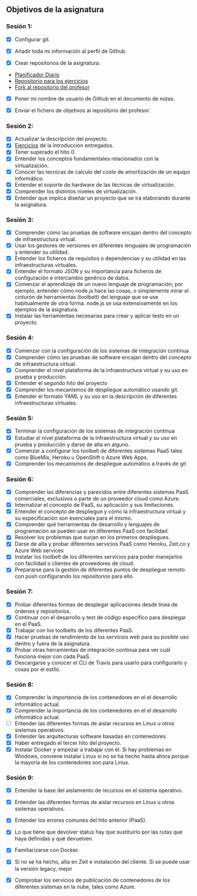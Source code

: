 ## Objetivos de la asignatura
### Sesión 1:

- [X] Configurar git.

- [X] Añadir toda mi información al perfil de Github.

- [X] Crear repositorios de la asignatura:
- [Planificador Diario](https://github.com/jomaenfe/Planificador_diario-IV1819)
- [Repositorio para los ejercicios](https://github.com/jomaenfe/Ejercicios-IV1819)
- [Fork al repositorio del profesor](https://github.com/jomaenfe/IV-18-19)

- [X] Poner mi nombre de usuario de Github en el documento de notas.

- [X] Enviar el fichero de objetivos al repositorio del profesor.

### Sesión 2:

- [X] Actualizar la descripción del proyecto.
- [X] [Ejercicios](https://github.com/jomaenfe/Ejercicios-IV1819) de la introduccion entregados.   
- [X] Tener superado el hito 0.
- [X] Entender los conceptos fundamentales relacionados con la virtualización.
- [X] Conocer las tecnicas de calculo del coste de amortización de un equipo informático.
- [X] Entender el soporte de hardware de las técnicas de virtualización.
- [X] Comprender los distintos niveles de virtualización.
- [X] Entender que implica diseñar un proyecto que se irá elaborando durante la asignatura.

### Sesión 3:

- [X] Comprender cómo las pruebas de software encajan dentro del concepto de infraestructura virtual.
- [X] Usar los gestores de versiones en diferentes lenguajes de programación y entender su utilidad.
- [X] Entender los ficheros de requisitos o dependencias y su utilidad en las infraestructuras virtuales.
- [X] Entender el formato JSON y su importancia para ficheros de configuración e intercambio genérico de datos.
- [X] Comenzar el aprendizaje de un nuevo lenguaje de programación; por ejemplo, entender cómo node.js hace las cosas, o simplemente mirar el cinturón de herramientas (toolbelt) del lenguaje que se use habitualmente de otra forma. node.js se usa extensivamente en los ejemplos de la asignatura.
- [X] Instalar las herramientas necesarias para crear y aplicar tests en un proyecto.

### Sesión 4:

- [X] Comenzar con la configuración de los sistemas de integración continua
- [X] Comprender cómo las pruebas de software encajan dentro del concepto de infraestructura virtual.
- [X] Comprender el nivel plataforma de la infraestructura virtual y su uso en prueba y producción.
- [X] Entender el segundo hito del proyecto
- [X] Comprender los mecanismos de despliegue automático usando git.
- [X] Entender el formato YAML y su uso en la descripción de diferentes infraestructuras virtuales.

### Sesión 5:

- [X] Terminar la configuración de los sistemas de integración continua 
- [X] Estudiar el nivel plataforma de la infraestructura virtual y su uso en prueba y producción y darse de alta en alguno.
- [X] Comenzar a configurar los toolbelt de diferentes sistemas PaaS tales como BlueMix, Heroku u OpenShift o Azure Web Apps.
- [X] Comprender los mecanismos de despliegue automático a través de git

### Sesión 6:

- [X] Comprender las diferencias y parecidos entre diferentes sistemas PaaS comerciales, exclusivos o parte de un proveedor cloud como Azure.
- [X] Internalizar el concepto de PaaS, su aplicación y sus limitaciones.
- [X] Entender el concepto de despliegue y cómo la infraestructura virtual y su especificación son esenciales para el mismo.
- [X] Comprender qué herramientas de desarrollo y lenguajes de programación se pueden usar en diferentes PaaS con facilidad.
- [X] Resolver los problemas que surjan en los primeros despliegues.
- [X] Darse de alta y probar diferentes servicios PaaS como Heroku, Zeit.co y Azure Web services
- [X] Instalar los toolbelt de los diferentes servicios para poder manejarlos con facilidad o clientes de proveedores de cloud.
- [X] Prepararse para la gestión de diferentes puntos de despliegue remoto con push configurando los repositorios para ello.

### Sesión 7:

- [X] Probar diferentes formas de desplegar aplicaciones desde línea de órdenes y repositorios.
- [X] Continuar con el desarrollo y test de código específico para desplegar en el PaaS.
- [X] Trabajar con los toolbelts de los diferentes PaaS.
- [X] Hacer pruebas de rendimiento de los servicios web para su posible uso dentro y fuera de la asignatura.
- [X] Probar otras herramientas de integración continua para ver cuál funciona mejor con cada PaaS.
- [X] Descargarse y conocer el CLI de Travis para usarlo para configurarlo y cosas por el estilo.

### Sesión 8:

- [X] Comprender la importancia de los contenedores en el el desarrollo informático actual.
- [X] Comprender la importancia de los contenedores en el el desarrollo informático actual.
- [ ] Entender las diferentes formas de aislar recursos en Linux u otros sistemas operativos.
- [X] Entender las arquitecturas software basadas en contenedores.
- [X] Haber entregado el tercer hito del proyecto.
- [X] Instalar Docker y empezar a trabajar con él. Si hay problemas en Windows, conviene instalar Linux si no se ha hecho hasta ahora porque la mayoría de los contenedores son para Linux.

### Sesión 9:
- [X] Entender la base del aislamiento de recursos en el sistema operativo.
- [X] Entender las diferentes formas de aislar recursos en Linux u otros sistemas operativos.
- [X] Entender los errores comunes del hito anterior (PaaS).
- [X] Lo que tiene que devolver status hay que sustituirlo por las rutas que haya definidas y qué devuelven.
- [X] Familiarizarse con Docker. 
- [X] Si no se ha hecho, alta en Zeit e instalación del cliente. Si se puede usar la versión legacy, mejor
- [X] Comprobar los servicios de publicación de contenedores de los diferentes sistemas en la nube, tales como Azure.


